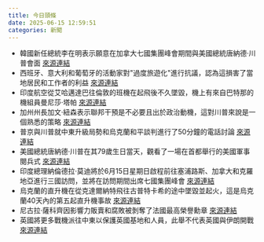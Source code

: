 ```yaml
---
title: 今日頭條
date: 2025-06-15 12:59:51
categories: 新聞            
---
```

- 韓國新任總統李在明表示願意在加拿大七國集團峰會期間與美國總統唐納德·川普會面 [來源連結](https://www.japantimes.co.jp/news/2025/06/15/japan/politics/south-korea-japan-us-trilateral-g7/)
- 西班牙、意大利和葡萄牙的活動家對"過度旅遊化"進行抗議，認為這損害了當地居民和工作者的利益 [來源連結](https://www.theguardian.com/news/2025/jun/15/campaigners-mount-coordinated-protests-across-europe-against-touristification)
- 印度航空從艾哈邁達巴往倫敦的班機在起飛後不久墜毀，機上有來自巴特那的機組員曼尼莎·塔帕 [來源連結](https://www.thehindu.com/news/national/bihar/patna-girl-manisha-thapa-having-high-ambition-in-life-dies-in-the-air-india-plane-crash/article69694542.ece)
- 加州州長加文·紐森表示聯邦干預是不必要且出於政治動機，這對川普來說是一個熟悉的策略 [來源連結](https://www.theguardian.com/us-news/ng-interactive/2025/jun/15/california-trump-newsom-ice-protests)
- 普京與川普就中東升級局勢和烏克蘭和平談判進行了50分鐘的電話討論 [來源連結](https://www.theguardian.com/world/2025/jun/15/ukraine-war-briefing-putin-tells-trump-in-phone-call-moscow-ready-to-resume-peace-talks)
- 美國總統唐納德·川普在其79歲生日當天，觀看了一場在首都舉行的美國軍事閱兵式 [來源連結](https://www.thehindu.com/news/international/us-military-parade-barrels-through-capital-with-tanks-troops-and-21-gun-salute/article69696900.ece)
- 印度總理納倫德拉·莫迪將於6月15日星期日啟程前往塞浦路斯、加拿大和克羅地亞進行三國訪問，並將在訪問期間出席七國集團峰會 [來源連結](https://www.thehindu.com/news/morning-digest-june-15-2025/article69696889.ece)
- 烏克蘭的直升機在從克達爾納特飛往古普特卡希的途中墜毀並起火，這是烏克蘭40天內的第五起直升機事故 [來源連結](https://www.thehindu.com/news/national/uttarakhand/kedarnath-helicopter-crash-several-killed-rescue-operation-updates/article69696965.ece)
- 尼古拉·薩科齊因影響力販賣和腐敗被剝奪了法國最高榮譽勳章 [來源連結](https://www.theguardian.com/world/2025/jun/15/nicolas-sarkozy-stripped-of-legion-of-honour-over-corruption-conviction)
- 英國將更多戰機派往中東以保護英國基地和人員，此舉不代表英國與伊朗開戰 [來源連結](https://www.theguardian.com/world/live/2025/jun/15/at-least-eight-killed-in-iranian-strikes-on-israel-while-israeli-attacks-set-tehran-oil-depot-on-fire-live-updates)



